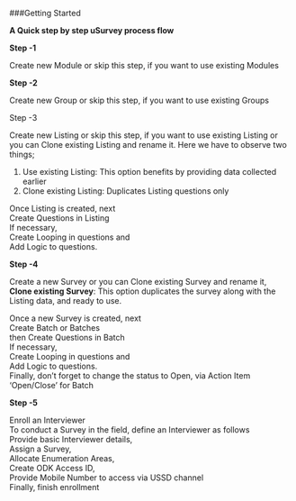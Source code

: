 
###Getting Started

<b> A Quick step by step uSurvey process flow </b>

<b>Step -1</b>

Create new Module or skip this step, if you want to use existing Modules

<b>Step -2</b>

Create new Group or skip this step, if you want to use existing Groups

</b>Step -3</b>

Create new Listing or skip this step, if you want to use existing Listing or you can Clone existing Listing and rename it. Here we have to observe two things;

1. Use existing Listing: This option benefits by providing data collected earlier <br>
2. Clone existing Listing: Duplicates Listing questions only <br>

Once Listing is created, next <br> 
Create Questions in Listing <br>
If necessary, <br>
Create Looping in questions and <br>
Add Logic to questions. <br>

<b>Step -4</b>

Create a new Survey or you can Clone existing Survey and rename it,<br>
<b>Clone existing Survey</b>: This option duplicates the survey along with the Listing data, and ready to use.

Once a new Survey is created, next <br>
Create Batch or Batches <br>
then Create Questions in Batch <br>
If necessary, <br>
Create Looping in questions and <br> 
Add Logic to questions. <br>
Finally, don’t forget to change the status to Open, via Action Item ‘Open/Close’ for Batch

<b>Step -5</b>

Enroll an Interviewer <br>
To conduct a Survey in the field, define an Interviewer as follows <br>
Provide basic Interviewer details, <br>
Assign a Survey, <br>
Allocate Enumeration Areas, <br>
Create ODK Access ID, <br>
Provide Mobile Number to access via USSD channel <br>
Finally, finish enrollment <br>
